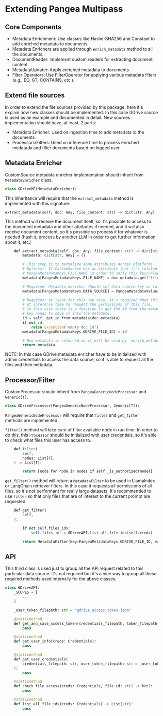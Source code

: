 # Extending Pangea Multipass

## Core Components

- Metadata Enrichment: Use classes like HasherSHA256 and Constant to add enriched metadata to documents. 
- Metadata Enrichers are applied through `enrich_metadata` method to all the documents.
- DocumentReader: Implement custom readers for extracting document content.
- MetadataUpdater: Apply enriched metadata to documents.
- Filter Operators: Use FilterOperator for applying various metadata filters (e.g., EQ, GT, CONTAINS, etc.).

## Extend file sources

In order to extend the file sources provided by this package, here it's explain how new classes should be implemented. In this case GDrive source is used as an example and documented in detail.
New sources implementation should have, at least, 2 parts:

- Metadata Enricher: Used on ingestion time to add metadata to the documents.
- Processors/Filters: Used on inference time to process enriched medatada and filter documents based on logged user. 

## Metadata Enricher

CustomSource metadata enricher implementation should inherit from `MetadataEnricher` class.

```python
class GDriveME(MetadataEnricher):
```

This inheritance will require that the `extract_metadata` method is implemented with this signature:

```
extract_metadata(self, doc: Any, file_content: str) -> dict[str, Any]:
```

This method will receive the document itself, so it's possible to access to the document metadata and other attributes if needed, and it will also receive document content, so it's possible so process it for whatever is needed (hash it, process by another LLM in order to get further information about it, etc.)

```python
    def extract_metadata(self, doc: Any, file_content: str) -> dict[str, Any]:
        metadata: dict[str, Any] = {}

        # This step is to normalize some attributes across platforms
        # Optional: If CustomSource has an attribute that it's related to the file name, title, etc. It would be nice to copy it to 
        # PangeaMetadataKeys.FILE_NAME in order to unify this key/value.
        metadata[PangeaMetadataKeys.FILE_NAME] = doc.metadata.get("file name", "")

        # Required: Metadata enricher should set data source key as follow
        metadata[PangeaMetadataKeys.DATA_SOURCE] = PangeaMetadataValues.DATA_SOURCE_GDRIVE

        # Required: at least for this use case, it's required that this metadata enricher set the file id, so it will be used
        # at inference time to request the permissions of this file.
        # In this case there is a function to get the id from the metadata due to each source LangChain/LlamaIndex use different
        # key names to save it into the metadata.
        id = self._get_id_from_metadata(doc.metadata)
        if not id:
            raise Exception("empty doc_id")
        metadata[PangeaMetadataKeys.GDRIVE_FILE_ID] = id

        # New metadata is returned so it will be used by `enrich_metadata` method implemented in core package
        return metadata
```

NOTE: In this case GDrive metadata enricher have to be initialized with admin credentials to access the data source, so it is able to request all the files and their metadata.

## Processor/Filter

CustomProcessor should inherit from `PangeaGenericNodeProcessor` and `Generic[T]`. 

```python
class GDriveProcessor(PangeaGenericNodeProcessor, Generic[T]):
```

`PangeaGenericNodeProcessor` will require that `filter` and `get_filter` methods are implemented.

`filter()` method will take care of filter available node in run time. In order to do this, this `Processor` should be initialized with user credentials, so it's able to check what files this user has access to. 

```python
    def filter(
        self,
        nodes: List[T],
    ) -> List[T]:

        return [node for node in nodes if self._is_authorized(node)]
```

`get_filter()` method will return a `MetadataFilter` to be used in LlamaIndex or LangChain retriever filters. In this case it requests all permissions of all files, so it's not performant for really large datasets. It's recommended to use `filter` so that only files that are of interest to the current prompt are requested.

```python
    def get_filter(
        self,
    ):

        if not self.files_ids:
            self.files_ids = GDriveAPI.list_all_file_ids(self.creds)

        return MetadataFilter(key=PangeaMetadataKeys.GDRIVE_FILE_ID, value=self.files_ids, operator=FilterOperator.IN)
```

## API 

This third class is used just to group all the API request related to this particular data source. It's not required but it's a nice way to group all these required methods used internally for the above classes. 

```python
class GDriveAPI:
    _SCOPES = [
        ...
    ]

    _user_token_filepath: str = "gdrive_access_token.json"

    @staticmethod
    def get_and_save_access_token(credentials_filepath, token_filepath, scopes):
        pass

    @staticmethod
    def get_user_info(creds: Credentials):
        pass

    @staticmethod
    def get_user_credentials(
        credentials_filepath: str, user_token_filepath: str = _user_token_filepath, scopes=_SCOPES
    ):
        pass

    @staticmethod
    def check_file_access(creds: Credentials, file_id: str) -> bool:
        pass

    @staticmethod
    def list_all_file_ids(creds: Credentials) -> List[str]:
        pass
```
